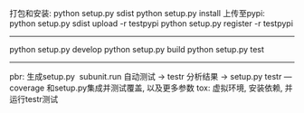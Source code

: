 

打包和安装: 
	python setup.py sdist 
	python setup.py install 
上传至pypi: 
	python setup.py sdist upload -r testpypi 
	python setup.py register -r testpypi 


---- ------ 
python setup.py develop 
python setup.py build 
python setup.py test 
---- --------- 
pbr: 生成setup.py  
subunit.run 自动测试 -\> testr 分析结果 -\> setup.py testr —coverage 和setup.py集成并测试覆盖, 以及更多参数 
tox: 虚拟环境, 安装依赖, 并运行testr测试 


